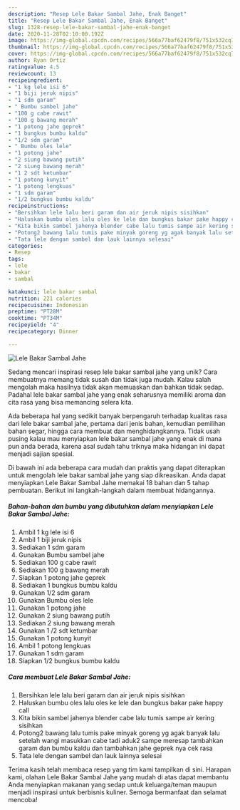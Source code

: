 ```yaml
---
description: "Resep Lele Bakar Sambal Jahe, Enak Banget"
title: "Resep Lele Bakar Sambal Jahe, Enak Banget"
slug: 1328-resep-lele-bakar-sambal-jahe-enak-banget
date: 2020-11-28T02:10:00.192Z
image: https://img-global.cpcdn.com/recipes/566a77baf62479f8/751x532cq70/lele-bakar-sambal-jahe-foto-resep-utama.jpg
thumbnail: https://img-global.cpcdn.com/recipes/566a77baf62479f8/751x532cq70/lele-bakar-sambal-jahe-foto-resep-utama.jpg
cover: https://img-global.cpcdn.com/recipes/566a77baf62479f8/751x532cq70/lele-bakar-sambal-jahe-foto-resep-utama.jpg
author: Ryan Ortiz
ratingvalue: 4.5
reviewcount: 13
recipeingredient:
- "1 kg lele isi 6"
- "1 biji jeruk nipis"
- "1 sdm garam"
- " Bumbu sambel jahe"
- "100 g cabe rawit"
- "100 g bawang merah"
- "1 potong jahe geprek"
- "1 bungkus bumbu kaldu"
- "1/2 sdm garam"
- " Bumbu oles lele"
- "1 potong jahe"
- "2 siung bawang putih"
- "2 siung bawang merah"
- "1 2 sdt ketumbar"
- "1 potong kunyit"
- "1 potong lengkuas"
- "1 sdm garam"
- "1/2 bungkus bumbu kaldu"
recipeinstructions:
- "Bersihkan lele lalu beri garam dan air jeruk nipis sisihkan"
- "Haluskan bumbu oles lalu oles ke lele dan bungkus bakar pake happy call"
- "Kita bikin sambel jahenya blender cabe lalu tumis sampe air kering sisihkan"
- "Potong2 bawang lalu tumis pake minyak goreng yg agak banyak lalu setelah wangi masukkan cabe tadi aduk2 sampe meresap tambahkan garam dan bumbu kaldu dan tambahkan jahe geprek nya cek rasa"
- "Tata lele dengan sambel dan lauk lainnya selesai"
categories:
- Resep
tags:
- lele
- bakar
- sambal

katakunci: lele bakar sambal 
nutrition: 221 calories
recipecuisine: Indonesian
preptime: "PT28M"
cooktime: "PT34M"
recipeyield: "4"
recipecategory: Dinner

---
```



![Lele Bakar Sambal Jahe](https://img-global.cpcdn.com/recipes/566a77baf62479f8/751x532cq70/lele-bakar-sambal-jahe-foto-resep-utama.jpg)

Sedang mencari inspirasi resep lele bakar sambal jahe yang unik? Cara membuatnya memang tidak susah dan tidak juga mudah. Kalau salah mengolah maka hasilnya tidak akan memuaskan dan bahkan tidak sedap. Padahal lele bakar sambal jahe yang enak seharusnya memiliki aroma dan cita rasa yang bisa memancing selera kita.

Ada beberapa hal yang sedikit banyak berpengaruh terhadap kualitas rasa dari lele bakar sambal jahe, pertama dari jenis bahan, kemudian pemilihan bahan segar, hingga cara membuat dan menghidangkannya. Tidak usah pusing kalau mau menyiapkan lele bakar sambal jahe yang enak di mana pun anda berada, karena asal sudah tahu triknya maka hidangan ini dapat menjadi sajian spesial.




Di bawah ini ada beberapa cara mudah dan praktis yang dapat diterapkan untuk mengolah lele bakar sambal jahe yang siap dikreasikan. Anda dapat menyiapkan Lele Bakar Sambal Jahe memakai 18 bahan dan 5 tahap pembuatan. Berikut ini langkah-langkah dalam membuat hidangannya.

<!--inarticleads1-->

##### Bahan-bahan dan bumbu yang dibutuhkan dalam menyiapkan Lele Bakar Sambal Jahe:

1. Ambil 1 kg lele isi 6
1. Ambil 1 biji jeruk nipis
1. Sediakan 1 sdm garam
1. Gunakan  Bumbu sambel jahe
1. Sediakan 100 g cabe rawit
1. Sediakan 100 g bawang merah
1. Siapkan 1 potong jahe geprek
1. Sediakan 1 bungkus bumbu kaldu
1. Gunakan 1/2 sdm garam
1. Gunakan  Bumbu oles lele
1. Gunakan 1 potong jahe
1. Gunakan 2 siung bawang putih
1. Sediakan 2 siung bawang merah
1. Gunakan 1 /2 sdt ketumbar
1. Gunakan 1 potong kunyit
1. Ambil 1 potong lengkuas
1. Gunakan 1 sdm garam
1. Siapkan 1/2 bungkus bumbu kaldu




<!--inarticleads2-->

##### Cara membuat Lele Bakar Sambal Jahe:

1. Bersihkan lele lalu beri garam dan air jeruk nipis sisihkan
1. Haluskan bumbu oles lalu oles ke lele dan bungkus bakar pake happy call
1. Kita bikin sambel jahenya blender cabe lalu tumis sampe air kering sisihkan
1. Potong2 bawang lalu tumis pake minyak goreng yg agak banyak lalu setelah wangi masukkan cabe tadi aduk2 sampe meresap tambahkan garam dan bumbu kaldu dan tambahkan jahe geprek nya cek rasa
1. Tata lele dengan sambel dan lauk lainnya selesai




Terima kasih telah membaca resep yang tim kami tampilkan di sini. Harapan kami, olahan Lele Bakar Sambal Jahe yang mudah di atas dapat membantu Anda menyiapkan makanan yang sedap untuk keluarga/teman maupun menjadi inspirasi untuk berbisnis kuliner. Semoga bermanfaat dan selamat mencoba!
